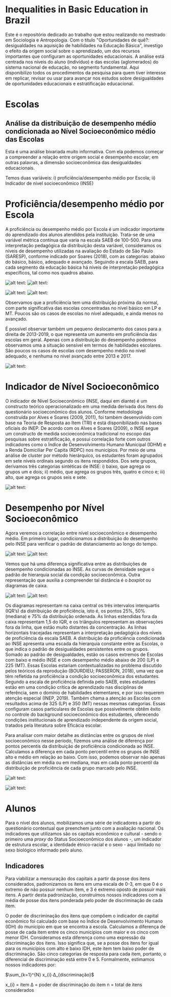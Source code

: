 # Inequalities in Basic Education in Brazil
Este é o repositório dedicado ao trabalho que estou realizando no mestrado em Sociologia e Antropologia. Com o título "Oportunidades de quê?: desigualdades na aquisição de habilidades na Educação Básica", investigo o efeito da origem social sobre o aprendizado, um dos recursos importantes que configuram as oportunidades educacionais. A análise está centrada nos níveis do aluno (indivíduo) e das escolas (aglomerados) do sistema nacional de educação, no segmento fundamental. Aqui disponibilizo todos os procedimentos da pesquisa para quem tiver interesse em replicar, revisar ou usar para avançar nos estudos sobre desigualdades de oportunidades educacionais e estratificação educacional.

# Escolas

## Análise da distribuição de desempenho médio condicionada ao Nível Socioeconômico médio das Escolas

Esta é uma análise bivariada muito informativa. Com ela podemos começar a compreender a relação entre origem social e desempenho escolar; em outras palavras, a dimensão socioeconômica das desigualdades educacionais.

Temos duas variáveis: i) proficiência/desempenho médio por Escola; ii) Indicador de nível socioeconômico (INSE)

# Proficiência/desempenho médio por Escola

A proficiência ou desempenho médio por Escola é um indicador importante do aprendizado dos alunos atendidos pela instituição. Trata-se de uma variável métrica contínua que varia na escala SAEB de 100-500. Para uma interpretação pedagógica da distribuição desta variável, consideramos os níveis de desempenho utilizadas na avaliação do Estado de São Paulo (SARESP), conforme indicado por Soares (2018), com as categorias: abaixo do básico, básico, adequado e avançado. Seguindo a escala SAEB, para cada segmento da educação básica há níveis de interpretação pedagógica específicos, tal como nos quadros abaixo.

![alt text:](https://github.com/victorgalcantara/SAEB_educ_inequalities_schools/blob/main/graphs/niveis_LP.png)
![alt text:](https://github.com/victorgalcantara/SAEB_educ_inequalities_schools/blob/main/graphs/niveis_MT.png)

![alt text:](https://github.com/victorgalcantara/SAEB_educ_inequalities_schools/blob/main/histograms_DesempLP.png?raw=true)
![alt text:](https://github.com/victorgalcantara/SAEB_educ_inequalities_schools/blob/main/histograms_DesempMT.png?raw=true)

Observamos que a proficiência tem uma distribuição próxima da normal, com parte significativa das escolas concentradas no nível básico em LP e MT. Poucos são os casos de escolas no nível adequado, e ainda menos no avançado.

É possível observar também um pequeno deslocamento dos casos para a direita de 2013-2019, o que representa um aumento em proficiência das escolas em geral. Apenas com a distribuição do desempenho podemos observamos uma a situação sensível em termos de habilidades escolares. São poucos os casos de escolas com desempenho médio no nível adequado, e nenhuma no nível avançado entre 2013 e 2017.

![alt text:](https://github.com/victorgalcantara/SAEB_educ_inequalities_schools/blob/main/density_Desemp2013-2019.png?raw=true)

# Indicador de Nível Socioeconômico

O indicador de Nível Socioeconômico (INSE, daqui em diante) é um constructo teórico operacionalizado em uma medida derivada dos itens do questionário socioeconômico dos alunos. Conforme metodologia construída por Alves e Soares (2009, 2011), foi também desenvolvido com base na Teoria de Resposta ao Item (TRI) e está disponibilizado nas bases oficiais do INEP. De acordo com os Alves e Soares (2009), o INSE segue um constructo de medida socioeconômica tradicional no escopo das pesquisas sobre estratificação, e possui correlação forte com outros indicadores como o Índice de Desenvolvimento Humano Municipal (IDHM) e a Renda Domiciliar Per Capita (RDPC) nos municípios. Por meio de uma análise de cluster por método hierárquico, os estudantes foram agrupados em sete níveis ordinais segundo os itens respondidos. Dos sete grupos, derivamos três categorias sintéticas de INSE: i) baixo, que agrega os grupos um e dois; ii) médio, que agrega os grupos três, quatro e cinco e; iii) alto, que agrega os grupos seis e sete.

![alt text:](https://github.com/victorgalcantara/SAEB_educ_inequalities_schools/blob/main/graphs/barplot_INSE.png)

# Desempenho por Nível Socioeconômico

Agora veremos a correlação entre nível socioeconômico e desempenho médio. Em primeiro lugar, condicionamos a distribuição do desempenho pelo INSE para verificar o padrão de distanciamento ao longo do tempo.

![alt text:](https://github.com/victorgalcantara/SAEB_educ_inequalities_schools/blob/main/graphs/density_INSExDesemp.png)
![alt text:](https://github.com/victorgalcantara/SAEB_educ_inequalities_schools/blob/main/graphs/density_INSExDesemp-MT.png)

Vemos que há uma diferença significativa entre as distribuições de desempenho condicionadas ao INSE. As curvas de densidade segue o padrão de hierarquia social da condição socioeconômica. Outra representação que auxilia a compreender tal distância é o _boxplot_ ou diagramas de caixa.

![alt text:](https://github.com/victorgalcantara/SAEB_educ_inequalities_schools/blob/main/graphs/BoxplotLP%20-%20Proficiencia_NSE_13-19.png)
![alt text:](https://github.com/victorgalcantara/SAEB_educ_inequalities_schools/blob/main/graphs/BoxplotMT%20-%20Proficiencia_NSE-13-19.png)

Os diagramas representam na caixa central os três intervalos interquartis (IQR’s) da distribuição de proficiência, isto é, os pontos 25%, 50% (mediana) e 75% da distribuição ordenada. As linhas estendidas fora da caixa representam 1,5 do IQR, e os triângulos representam as observações fora da linha, que estão muito distantes da concentração. As linhas horizontais tracejadas representam a interpretação pedagógica dos níveis de proficiência da escala SAEB. A distribuição da proficiência condicionada ao INSE apresenta uma escada da hierarquia constante entre as Escolas, o que indica o padrão de desigualdades persistentes entre os grupos. Somado ao padrão de desigualdades, estão os casos extremos de Escolas com baixo e médio INSE e com desempenho médio abaixo de 200 (LP) e 225 (MT). Essas Escolas estariam contextualizadas no problema discutido pelos teóricos da reprodução (BOURDIEU; PASSERON, 2018), uma vez que têm refletida na proficiência a condição socioeconômica dos estudantes. Segundo a escala de proficiência definida pelo SAEB, estes estudantes estão em uma condição crítica de aprendizado nas disciplinas de referência, sem o domínio de habilidades elementares, e por isso requerem atenção especial (INEP, 2019). Também chama a atenção as Escolas com resultados acima de 325 (LP) e 350 (MT) nessas mesmas categorias. Essas configuram casos particulares de Escolas que possivelmente obtêm êxito no controle do background socioeconômico dos estudantes, oferecendo condições institucionais de aprendizado independente da origem social, tratados pela literatura sobre Eficácia escolar.

Para analisar com maior detalhe as distâncias entre os grupos de nível socioeconômico nesse período, fizemos uma análise de diferença por pontos percentis da distribuição de proficiência condicionada ao INSE. Calculamos a diferença em cada ponto percentil entre os grupos de INSE alto e médio em relação ao baixo. Com isso, podemos observar não apenas as distâncias em média ou em mediana, mas em cada ponto percentil da distribuição de proficiência de cada grupo marcado pelo INSE.

![alt text:](https://github.com/victorgalcantara/SAEB_educ_inequalities_schools/blob/main/graphs/percentis_INSExDesempLP.png)

![alt text:](https://github.com/victorgalcantara/SAEB_educ_inequalities_schools/blob/main/graphs/percentis_INSExDesempMT.png)

# Alunos

Para o nível dos alunos, mobilizamos uma série de indicadores a partir do questionário contextual que preenchem junto com a avaliação nacional. Os indicadores que utilizamos são os capitais econômico e cultural - sendo o primeiro uma _proxy_ do Status Socioeconômico dos alunos -, um indicador de estrutura escolar, a identidade étnico-racial e o sexo - aqui limitado no sexo biológico informado pelo aluno.

## Indicadores

Para viabilizar a mensuração dos capitais a partir da posse dos itens considerados, padronizamos os itens em uma escala de 0-3, em que 0 é o extremo de não possuir nenhum item, e 3 é extremo oposto de possuir mais itens. A partir desta padronização, construímos nossos indicadores com a média de posse dos itens ponderada pelo poder de discriminação de cada item. 

O poder de discriminação dos itens que compõem o indicador de capital econômico foi calculado com base no Índice de Desenvolvimento Humano (IDH) do município em que se encontra a escola. Calculamos a diferença de posse de cada item entre os cinco municípios com maior e os cinco com menor IDH. Consideramos esta diferença como uma expressão da discriminação dos itens. Isso significa que, se a posse dos itens for igual para os municípios com alto e baixo IDH, este item tem baixo poder de discriminação. São cinco categorias de resposta para cada item, portanto, o diferencial de discriminação está entre 0 e 5.
Formalmente, estimamos nossos indicadores por:

$\sum_{k=1}^{N} x_{i}∙∆_{discriminação}$

x_{i} = item
∆ = poder de discriminação do item
n = total de itens considerados
